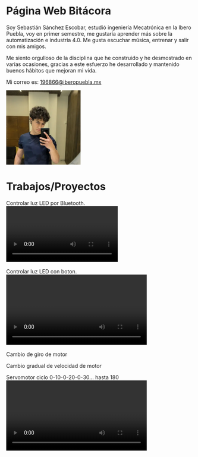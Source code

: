 # Página Web Bitácora

Soy Sebastián Sánchez Escobar, estudió ingeniería Mecatrónica en la Ibero Puebla, voy en primer semestre, me gustaría aprender más sobre la automatización e industria 4.0. Me gusta escuchar música, entrenar y salir con mis amigos. 

Me siento orgulloso de la disciplina que he construido y he desmostrado en varias ocasiones, gracias a este esfuerzo he desarrollado y mantenido buenos hábitos que mejoran mi vida.

Mi correo es: 196866@iberopuebla.mx 

<img src="recursos/imgs/fotoperfil.png" width="200">

# Trabajos/Proyectos
Controlar luz LED por Bluetooth.
<video controls>
  <source src="recursos/imgs/ControlarLEDBluetooth.mp4" type="video/mp4">
</video>

Controlar luz LED con boton.
<video controls style="width: 75%; max-width: 800px;">
  <source src="recursos/imgs/PXL_20250912_163927244.TS(1).mp4" type="video/mp4">
</video>

Cambio de giro de motor

Cambio gradual de velocidad de motor

Servomotor ciclo 0-10-0-20-0-30... hasta 180
<video controls style="width: 75%; max-width: 800px;">
  <source src="recursos/imgs/servomotor-ciclo-0-10-0-20.mp4" type="video/mp4">
</video>


